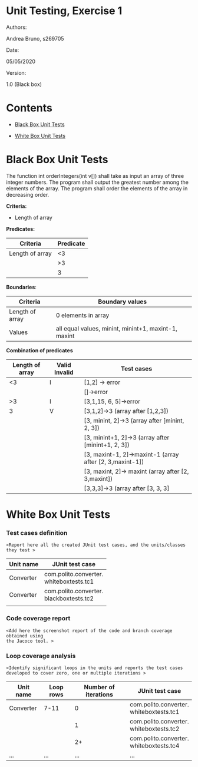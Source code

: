 # Unit Testing, Exercise 1

Authors:

Andrea Bruno, s269705

Date:

05/05/2020

Version:

1.0 (Black box)


# Contents

- [Black Box Unit Tests](#black-box-unit-tests)



- [White Box Unit Tests](#white-box-unit-tests)

  

# Black Box Unit Tests

The function int orderIntegers(int v[]) shall take as input an array of three integer numbers. The program
shall output the greatest number among the elements of the array. The program shall order the elements of
the array in decreasing order.


**Criteria:**
	

- Length of array

  

**Predicates:**

| Criteria                  | Predicate    |
| ------------------------- | ------------ |
| Length of array           | <3		   |
|                           | >3           |
|                           |  3           |



**Boundaries**:

| Criteria            | Boundary values             |
| ------------------- | --------------------------- |
|  Length of array    | 0 elements in array |
| Values |all equal values, minint, minint+1, maxint-1, maxint|





 **Combination of predicates**

|Length of array	|Valid Invalid	|Test cases|
| ------------------- | -------------|-------------- |
|<3|	I	|[1,2] -> error|
|	|	|[]->error|
|>3|	I|	[3,1,15, 6, 5]->error|
|3|	V	|[3,1,2]->3 (array after [1,2,3])|
|	|	|[3, minint, 2]->3 (array after [minint, 2, 3])|
|	|	|[3, minint+1, 2]->3 (array after [minint+1, 2, 3])|
|	|	|[3, maxint-1, 2]->maxint-1 (array after [2, 3,maxint-1])|
|	|	|[3, maxint, 2]-> maxint (array after [2, 3,maxint])|
|	|	|[3,3,3]->3 (array after [3, 3, 3]|




# White Box Unit Tests

### Test cases definition

```
<Report here all the created JUnit test cases, and the units/classes they test >
```

| Unit name | JUnit test case                              |
| --------- | -------------------------------------------- |
| Converter | com.polito.converter.<br />whiteboxtests.tc1 |
| Converter | com.polito.converter.<br />blackboxtests.tc2 |
|           |                                              |

### Code coverage report

```
<Add here the screenshot report of the code and branch coverage obtained using
the Jacoco tool. >
```

### Loop coverage analysis

```
<Identify significant loops in the units and reports the test cases
developed to cover zero, one or multiple iterations >
```

| Unit name | Loop rows | Number of iterations | JUnit test case                              |
| --------- | --------- | -------------------- | -------------------------------------------- |
| Converter | 7-11      | 0                    | com.polito.converter.<br />whiteboxtests.tc1 |
|           |           | 1                    | com.polito.converter.<br />whiteboxtests.tc2 |
|           |           | 2+                   | com.polito.converter.<br />whiteboxtests.tc4 |
| ...       | ...       | ...                  | ...                                          |

